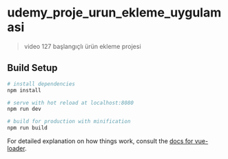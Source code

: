 # udemy_proje_urun_ekleme_uygulamasi

> video 127 başlangıçlı ürün ekleme projesi

## Build Setup

``` bash
# install dependencies
npm install

# serve with hot reload at localhost:8080
npm run dev

# build for production with minification
npm run build
```

For detailed explanation on how things work, consult the [docs for vue-loader](http://vuejs.github.io/vue-loader).
